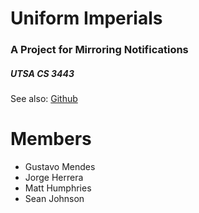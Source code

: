 # Uniform Imperials
### A Project for Mirroring Notifications

##### UTSA CS 3443

See also: [Github](https://github.com/pirogoeth/uniform_imperials)


# Members

- Gustavo Mendes
- Jorge Herrera
- Matt Humphries
- Sean Johnson
